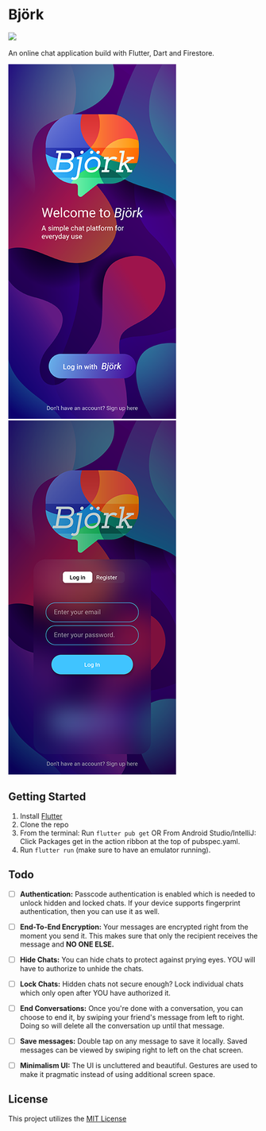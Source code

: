 # Björk
![](https://img.shields.io/badge/status-under%20construction-red)

An online chat application build with Flutter, Dart and Firestore. 

![](images/image.png)![](images/image2.png)
## Getting Started
1. Install [Flutter](https://flutter.io)
2. Clone the repo
3. From the terminal: Run ```flutter pub get``` OR 
   From Android Studio/IntelliJ: Click Packages get in the action ribbon at the top of pubspec.yaml.
4. Run ```flutter run``` (make sure to have an emulator running).
## Todo

- [ ]  **Authentication:** Passcode authentication is enabled which is needed to unlock hidden and locked chats. If your device supports fingerprint authentication, then you can use it as well.

- [ ]  **End-To-End Encryption:** Your messages are encrypted right from the moment you send it. This makes sure that only the recipient receives the message and <b>NO ONE ELSE.</b>

- [ ]  **Hide Chats:** You can hide chats to protect against prying eyes. YOU will have to authorize to unhide the chats.

- [ ]  **Lock Chats:** Hidden chats not secure enough? Lock individual chats which only open after YOU have authorized it.

- [ ]  **End Conversations:** Once you're done with a conversation, you can choose to end it, by swiping your friend's message from left to right. Doing so will delete all the conversation up until that message. 

- [ ]  **Save messages:** Double tap on any message to save it locally. Saved messages can be viewed by swiping right to left on the chat screen.

- [ ]  **Minimalism UI:** The UI is uncluttered and beautiful. Gestures are used to make it pragmatic instead of using additional screen space.




## License

This project utilizes the [MIT License](https://github.com/aaronoe/FlutterCinematic/blob/master/LICENSE "Project License")

